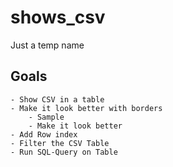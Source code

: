 # shows_csv
Just a temp name
## Goals
    - Show CSV in a table
    - Make it look better with borders
        - Sample
        - Make it look better
    - Add Row index
    - Filter the CSV Table
    - Run SQL-Query on Table
